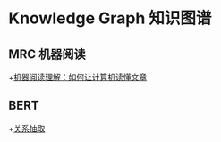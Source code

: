 # Knowledge Graph 知识图谱

## MRC 机器阅读

+[机器阅读理解：如何让计算机读懂文章](https://zhuanlan.zhihu.com/p/56981110?from_voters_page=true)

## BERT

+[关系抽取](https://blog.csdn.net/weixin_42001089/article/details/97657149)

